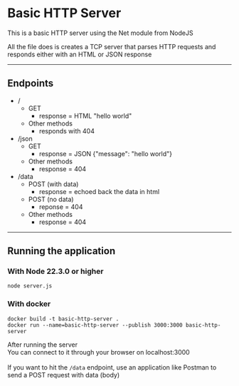 
# Basic HTTP Server

This is a basic HTTP server using the Net module from NodeJS

All the file does is creates a TCP server that parses HTTP requests and responds either with an HTML or JSON response

---

## Endpoints

- /
    - GET
        - response = HTML "hello world"
    - Other methods
        - responds with 404
- /json 
    - GET
        - response = JSON {"message": "hello world"}
    - Other methods
        - response = 404 
- /data
    - POST (with data)
        - response = echoed back the data in html
    - POST (no data)
        - reponse = 404    
    - Other methods
        - response = 404 

---

## Running the application

### With Node 22.3.0 or higher
`node server.js`

### With docker
`docker build -t basic-http-server .`\
`docker run --name=basic-http-server --publish 3000:3000 basic-http-server`

After running the server \
You can connect to it through your browser on localhost:3000 \
\
If you want to hit the `/data` endpoint, use an application like Postman to send a POST request with data (body)